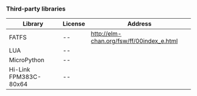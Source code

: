 ### Third-party libraries

| Library               | License | Address                                   |
|-----------------------|---------|-------------------------------------------|
| FATFS                 | --      | http://elm-chan.org/fsw/ff/00index_e.html |
| LUA                   | --      |                                           |
| MicroPython           | --      |                                           |
| Hi-Link FPM383C-80x64 | --      |                                           |

